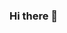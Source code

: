 ### Hi there 👋

<!--
**MateusFernan/MateusFernan** is a ✨ _special_ ✨ repository because its `README.md` (this file) appears on your GitHub profile.

Here are some ideas to get you started:

- 🔭 Estou atualmente trabalhando como desenvolvedor frontEnd, utilizando tecnologias como, Angular, Typescript, Bootstrap, Java e Spring boot
- 🌱 Estou estudando Reactjs 
- 📫 Você pode entrar em contato comigo atraves do meu Email: fernandesmateussilva@gmail.com. E também meu whatsapp: (31)975965257
- ⚡ Sou uma pessoa dedicada e autodidata, gosto de ter amizade com as pessoas que trabalho e ser alguém de confiança
-->
